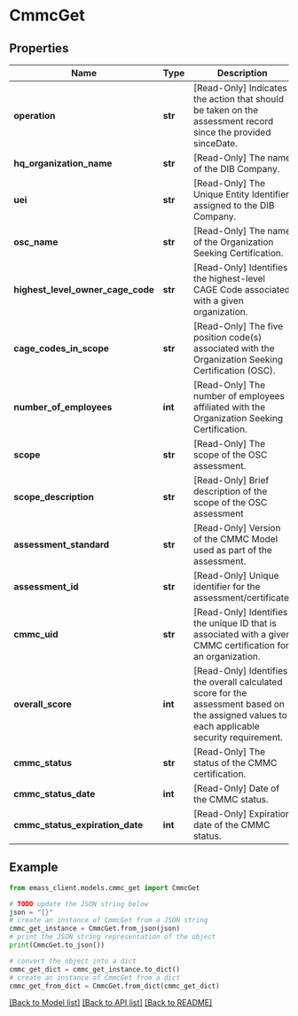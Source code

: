 # CmmcGet


## Properties

Name | Type | Description | Notes
------------ | ------------- | ------------- | -------------
**operation** | **str** | [Read-Only] Indicates the action that should be taken on the assessment record since the provided sinceDate. | [optional] 
**hq_organization_name** | **str** | [Read-Only] The name of the DIB Company. | [optional] 
**uei** | **str** | [Read-Only] The Unique Entity Identifier assigned to the DIB Company. | [optional] 
**osc_name** | **str** | [Read-Only] The name of the Organization Seeking Certification. | [optional] 
**highest_level_owner_cage_code** | **str** | [Read-Only] Identifies the highest-level CAGE Code associated with a given organization. | [optional] 
**cage_codes_in_scope** | **str** | [Read-Only] The five position code(s) associated with the Organization Seeking Certification (OSC). | [optional] 
**number_of_employees** | **int** | [Read-Only] The number of employees affiliated with the Organization Seeking Certification. | [optional] 
**scope** | **str** | [Read-Only] The scope of the OSC assessment. | [optional] 
**scope_description** | **str** | [Read-Only] Brief description of the scope of the OSC assessment | [optional] 
**assessment_standard** | **str** | [Read-Only] Version of the CMMC Model used as part of the assessment. | [optional] 
**assessment_id** | **str** | [Read-Only] Unique identifier for the assessment/certificate. | [optional] 
**cmmc_uid** | **str** | [Read-Only] Identifies the unique ID that is associated with a given CMMC certification for an organization. | [optional] 
**overall_score** | **int** | [Read-Only] Identifies the overall calculated score for the assessment based on the assigned values to each applicable security requirement. | [optional] 
**cmmc_status** | **str** | [Read-Only] The status of the CMMC certification. | [optional] 
**cmmc_status_date** | **int** | [Read-Only] Date of the CMMC status. | [optional] 
**cmmc_status_expiration_date** | **int** | [Read-Only] Expiration date of the CMMC status. | [optional] 

## Example

```python
from emass_client.models.cmmc_get import CmmcGet

# TODO update the JSON string below
json = "{}"
# create an instance of CmmcGet from a JSON string
cmmc_get_instance = CmmcGet.from_json(json)
# print the JSON string representation of the object
print(CmmcGet.to_json())

# convert the object into a dict
cmmc_get_dict = cmmc_get_instance.to_dict()
# create an instance of CmmcGet from a dict
cmmc_get_from_dict = CmmcGet.from_dict(cmmc_get_dict)
```
[[Back to Model list]](../README.md#documentation-for-models) [[Back to API list]](../README.md#documentation-for-api-endpoints) [[Back to README]](../README.md)


